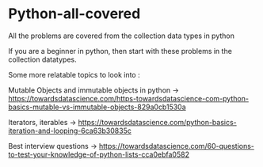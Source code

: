 # Python-all-covered
All the problems are covered from the collection data types in python

If you are a beginner in python, then start with these problems in the collection datatypes.

Some more relatable topics to look into :

Mutable Objects and immutable objects in python -> https://towardsdatascience.com/https-towardsdatascience-com-python-basics-mutable-vs-immutable-objects-829a0cb1530a

Iterators, iterables -> https://towardsdatascience.com/python-basics-iteration-and-looping-6ca63b30835c

Best interview questions -> https://towardsdatascience.com/60-questions-to-test-your-knowledge-of-python-lists-cca0ebfa0582

